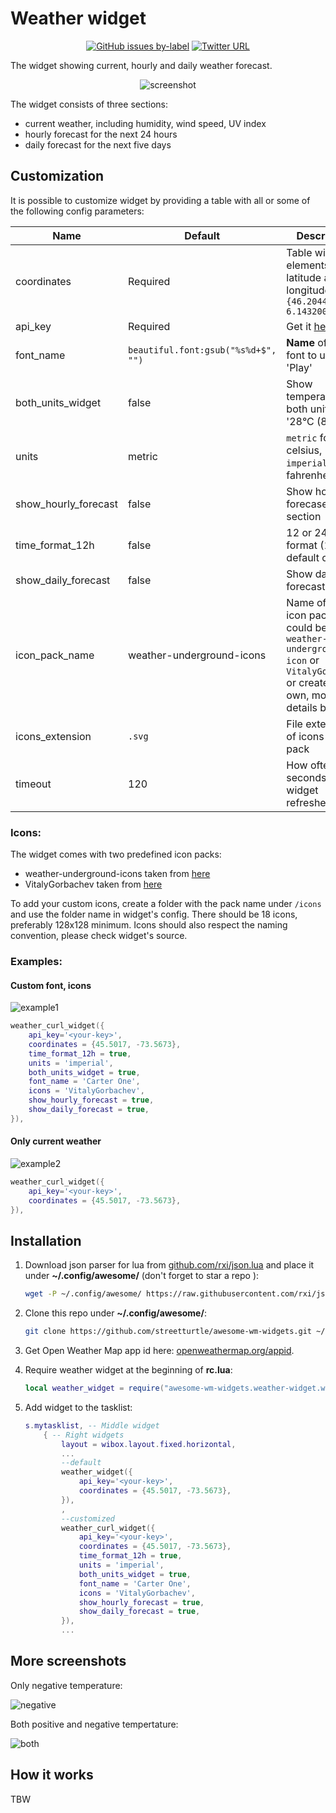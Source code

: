 # Weather widget

<p align="center">
  <a href="https://github.com/streetturtle/awesome-wm-widgets/labels/weather" target="_blank"><img alt="GitHub issues by-label" src="https://img.shields.io/github/issues/streetturtle/awesome-wm-widgets/weather"></a>
  
  <a href="https://twitter.com/intent/tweet?text=Check%20out%20this%20awesome%20weather%20widget%20for%20Awesome%20Window%20Manager%20&url=https://github.com/streetturtle/awesome-wm-widgets/blob/master/weather-widget" target="_blank">
  <img alt="Twitter URL" src="https://img.shields.io/twitter/url?logo=twitter&style=social&url=https%3A%2F%2Fgithub.com%2Fstreetturtle%2Fawesome-wm-widgets%2Fblob%2Fmaster%2Fweather-widget">
   </a>
</p>

The widget showing current, hourly and daily weather forecast.

<p align="center">
 <img src="https://github.com/streetturtle/awesome-wm-widgets/raw/master/weather-widget/weather-widget.png" alt="screenshot" style="max-width:100%;">
</p>

The widget consists of three sections:
 - current weather, including humidity, wind speed, UV index
 - hourly forecast for the next 24 hours
 - daily forecast for the next five days

## Customization

It is possible to customize widget by providing a table with all or some of the following config parameters:

| Name | Default | Description |
|---|---|---|
| coordinates | Required | Table with two elements: latitude and longitude, e.g. `{46.204400, 6.143200}` | 
| api_key | Required | Get it [here](https://openweathermap.org/appid) |
| font_name | `beautiful.font:gsub("%s%d+$", "")` | **Name** of the font to use e.g. 'Play' |
| both_units_widget | false | Show temperature in both units - '28°C (83°F) |
| units | metric | `metric` for celsius, `imperial` for fahrenheit |
| show_hourly_forecast | false | Show hourly forecase section |
| time_format_12h |false | 12 or 24 hour format (13:00 - default or 1pm) |
| show_daily_forecast | false | Show daily forecast section |
| icon_pack_name | weather-underground-icons | Name of the icon pack, could be `weather-underground-icon` or `VitalyGorbachev` or create your own, more details below |
| icons_extension | `.svg` | File extension of icons in the pack |
| timeout | 120 | How often in seconds the widget refreshes |

### Icons:

The widget comes with two predefined icon packs:

 - weather-underground-icons taken from [here](https://github.com/manifestinteractive/weather-underground-icons)
 - VitalyGorbachev taken from [here](https://www.flaticon.com/authors/vitaly-gorbachev)

To add your custom icons, create a folder with the pack name under `/icons` and use the folder name in widget's config. There should be 18 icons, preferably 128x128 minimum. Icons should also respect the naming convention, please check widget's source.

### Examples:

#### Custom font, icons

![example1](./example1.png)

```lua
weather_curl_widget({
    api_key='<your-key>',
    coordinates = {45.5017, -73.5673},
    time_format_12h = true,
    units = 'imperial',
    both_units_widget = true,
    font_name = 'Carter One',
    icons = 'VitalyGorbachev',
    show_hourly_forecast = true,
    show_daily_forecast = true,
}),
```

#### Only current weather

![example2](./example2.png)

```lua
weather_curl_widget({
    api_key='<your-key>',
    coordinates = {45.5017, -73.5673},
}),
```

## Installation

1. Download json parser for lua from [github.com/rxi/json.lua](https://github.com/rxi/json.lua) and place it under **~/.config/awesome/** (don't forget to star a repo <i class="fa fa-github-alt"></i> ):

    ```bash
    wget -P ~/.config/awesome/ https://raw.githubusercontent.com/rxi/json.lua/master/json.lua
    ```

1. Clone this repo under **~/.config/awesome/**:

    ```bash
    git clone https://github.com/streetturtle/awesome-wm-widgets.git ~/.config/awesome/
    ```

1.  Get Open Weather Map app id here: [openweathermap.org/appid](https://openweathermap.org/appid).

1. Require weather widget at the beginning of **rc.lua**:

    ```lua
    local weather_widget = require("awesome-wm-widgets.weather-widget.weather")
    ```

1. Add widget to the tasklist:

    ```lua
    s.mytasklist, -- Middle widget
        { -- Right widgets
            layout = wibox.layout.fixed.horizontal,
            ...
            --default
            weather_widget({
                api_key='<your-key>',
                coordinates = {45.5017, -73.5673},
            }),
            ,
            --customized
            weather_curl_widget({
                api_key='<your-key>',
                coordinates = {45.5017, -73.5673},
                time_format_12h = true,
                units = 'imperial',
                both_units_widget = true,
                font_name = 'Carter One',
                icons = 'VitalyGorbachev',
                show_hourly_forecast = true,
                show_daily_forecast = true,
            }),
            ...
    ```

## More screenshots

Only negative temperature:

![negative](./negative.png)

Both positive and negative tempertature:

![both](./both.png)

## How it works

TBW
